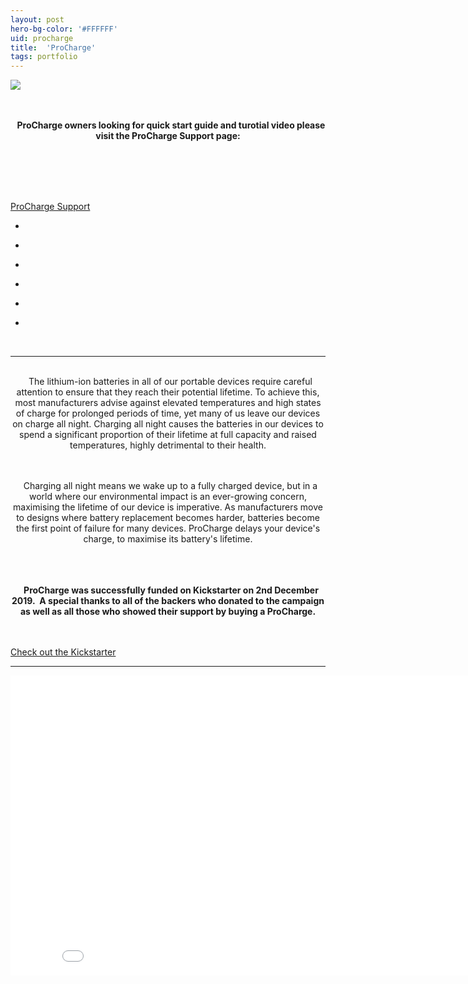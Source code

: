 ```yaml
---
layout: post
hero-bg-color: '#FFFFFF'
uid: procharge
title:  'ProCharge'
tags: portfolio
---
```


<a href="{{ site.url }}/images/portfolio/procharge/IMG_5804.jpg">
<img src = "{{ site.url }}/images/portfolio/procharge/IMG_5804.jpg">
</a>


<div class="sqs-html-content">
 <p class="" style="text-align:center;white-space:pre-wrap;">
  <strong>
   ProCharge owners looking for quick start guide and turotial video please visit the ProCharge Support page:
  </strong>
 </p>
 <p class="" data-rte-preserve-empty="true" style="white-space:pre-wrap;">
 </p>
</div>


<div class="sqs-block-button-container sqs-block-button-container--center" data-alignment="center" data-animation-role="button" data-button-size="small" data-button-type="tertiary">
 <a class="sqs-block-button-element--small sqs-button-element--tertiary sqs-block-button-element" href="/procharge-support">
  ProCharge Support
 </a>
</div>


<ul class="projects clearfix">
  <li>
    <div class="project" style='background-image: url({{ site.url }}/images/portfolio/procharge/IMG_5971.jpg)'>
      <a class="cover" href="{{ site.url }}/images/portfolio/procharge/IMG_5971.jpg"></a>
    </div>
  </li>
  <li>
    <div class="project" style='background-image: url({{ site.url }}/images/portfolio/procharge/IMG_5804.jpg)'>
      <a class="cover" href="{{ site.url }}/images/portfolio/procharge/IMG_5804.jpg"></a>
    </div>
  </li>
  <li>
    <div class="project" style='background-image: url({{ site.url }}/images/portfolio/procharge/IMG_5968.jpg)'>
      <a class="cover" href="{{ site.url }}/images/portfolio/procharge/IMG_5968.jpg"></a>
    </div>
  </li>
  <li>
    <div class="project" style='background-image: url({{ site.url }}/images/portfolio/procharge/IMG_5833+copy.jpg)'>
      <a class="cover" href="{{ site.url }}/images/portfolio/procharge/IMG_5833+copy.jpg"></a>
    </div>
  </li>
  <li>
    <div class="project" style='background-image: url({{ site.url }}/images/portfolio/procharge/IMG_5965.jpg)'>
      <a class="cover" href="{{ site.url }}/images/portfolio/procharge/IMG_5965.jpg"></a>
    </div>
  </li>
  <li>
    <div class="project" style='background-image: url({{ site.url }}/images/portfolio/procharge/IMG_5942.jpg)'>
      <a class="cover" href="{{ site.url }}/images/portfolio/procharge/IMG_5942.jpg"></a>
    </div>
  </li>
</ul>
<br>


<hr>

<div class="sqs-html-content">
 <p class="" style="text-align:center;white-space:pre-wrap;">
  The lithium-ion batteries in all of our portable devices require careful attention to ensure that they reach their potential lifetime. To achieve this, most manufacturers advise against elevated temperatures and high states of charge for prolonged periods of time, yet many of us leave our devices on charge all night. Charging all night causes the batteries in our devices to spend a significant proportion of their lifetime at full capacity and raised temperatures, highly detrimental to their health.
 </p>
 <p class="" style="text-align:center;white-space:pre-wrap;">
  Charging all night means we wake up to a fully charged device, but in a world where our environmental impact is an ever-growing concern, maximising the lifetime of our device is imperative. As manufacturers move to designs where battery replacement becomes harder, batteries become the first point of failure for many devices. ProCharge delays your device's charge, to maximise its battery's lifetime.
 </p>
 <p class="" style="text-align:center;white-space:pre-wrap;">
  <strong>
   ProCharge was successfully funded on Kickstarter on 2nd December 2019.  A special thanks to all of the backers who donated to the campaign as well as all those who showed their support by buying a ProCharge.
  </strong>
 </p>
</div>


<div class="sqs-block-button-container sqs-block-button-container--center" data-alignment="center" data-animation-role="button" data-button-size="small" data-button-type="tertiary">
 <a class="sqs-block-button-element--small sqs-button-element--tertiary sqs-block-button-element" href="https://www.kickstarter.com/projects/fourboards/procharge-2">
  Check out the Kickstarter
 </a>
</div>


<hr>

<iframe src="//www.youtube.com/embed/BRUdkvakV0s?wmode=opaque&enablejsapi=1" height="480" width="854" scrolling="no" frameborder="0" allowfullscreen=""><br/></iframe>

